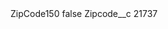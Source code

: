 <?xml version="1.0" encoding="UTF-8"?>
<CustomMetadata xmlns="http://soap.sforce.com/2006/04/metadata" xmlns:xsi="http://www.w3.org/2001/XMLSchema-instance" xmlns:xsd="http://www.w3.org/2001/XMLSchema">
    <label>ZipCode150</label>
    <protected>false</protected>
    <values>
        <field>Zipcode__c</field>
        <value xsi:type="xsd:string">21737</value>
    </values>
</CustomMetadata>
